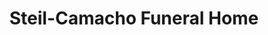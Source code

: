 ---
title: "Steil-Camacho Funeral Home"
url: /darlington/steil-camacho-funeral-home/
shop: funeral directors
---